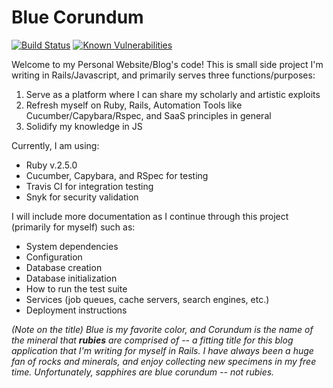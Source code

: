 # Blue Corundum

[![Build Status](https://travis-ci.org/Autholius/blue-corundum.svg?branch=master)](https://travis-ci.org/github/Autholius/blue-corundum)
[![Known Vulnerabilities](https://snyk.io/test/github/autholius/blue-corundum/badge.svg)](https://snyk.io/test/github/autholius/blue-corundum)

Welcome to my Personal Website/Blog's code!
This is small side project I'm writing in Rails/Javascript, and primarily serves three functions/purposes:

1. Serve as a platform where I can share my scholarly and artistic exploits
2. Refresh myself on Ruby, Rails, Automation Tools like Cucumber/Capybara/Rspec, and SaaS principles in general
3. Solidify my knowledge in JS

Currently, I am using:
* Ruby v.2.5.0
* Cucumber, Capybara, and RSpec for testing
* Travis CI for integration testing
* Snyk for security validation

I will include more documentation as I continue through this project (primarily for myself) such as:

* System dependencies
* Configuration
* Database creation
* Database initialization
* How to run the test suite
* Services (job queues, cache servers, search engines, etc.)
* Deployment instructions

_(Note on the title)_
_Blue is my favorite color, and Corundum is the name of the mineral that **rubies** are comprised of -- a fitting title for this blog application that I'm writing for myself in Rails._
_I have always been a huge fan of rocks and minerals, and enjoy collecting new specimens in my free time._
_Unfortunately, sapphires are blue corundum -- not rubies._